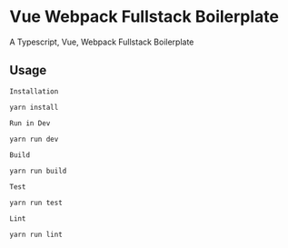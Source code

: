 # Vue Webpack Fullstack Boilerplate
A Typescript, Vue, Webpack Fullstack Boilerplate

## Usage
`Installation`
```yarn
yarn install
```
`Run in Dev`
```yarn
yarn run dev
```
`Build`
```yarn
yarn run build
```
`Test`
```yarn
yarn run test
```
`Lint`
```yarn
yarn run lint
```
